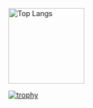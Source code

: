 <!--
**tasukuwato/tasukuwato** is a ✨ _special_ ✨ repository because its `README.md` (this file) appears on your GitHub profile.

Here are some ideas to get you started:

- 🔭 I’m currently working on ...
- 🌱 I’m currently learning ...
- 👯 I’m looking to collaborate on ...
- 🤔 I’m looking for help with ...
- 💬 Ask me about ...
- 📫 How to reach me: ...
- 😄 Pronouns: ...
- ⚡ Fun fact: ...
-->
<p align="left">
  <img alt="Top Langs" height="150px" src="https://github-readme-stats.vercel.app/api/top-langs/?username=tasukuwato&layout=compact&theme=gruvbox" />
</p>

[![trophy](https://github-profile-trophy.vercel.app/?username=tasukuwato&theme=gruvbox&column=8&rank=-C)](https://github.com/ryo-ma/github-profile-trophy)
